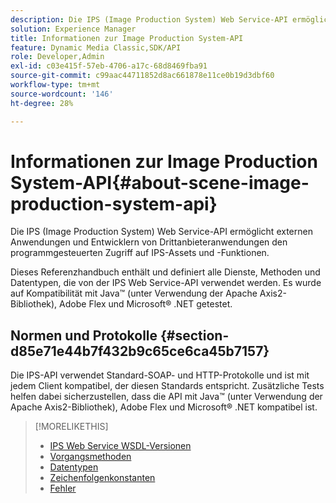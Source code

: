 ```yaml
---
description: Die IPS (Image Production System) Web Service-API ermöglicht externen Anwendungen und Entwicklern von Drittanbieteranwendungen den programmgesteuerten Zugriff auf IPS-Assets und -Funktionen.
solution: Experience Manager
title: Informationen zur Image Production System-API
feature: Dynamic Media Classic,SDK/API
role: Developer,Admin
exl-id: c03e415f-57eb-4706-a17c-68d8469fba91
source-git-commit: c99aac44711852d8ac661878e11ce0b19d3dbf60
workflow-type: tm+mt
source-wordcount: '146'
ht-degree: 28%

---
```


# Informationen zur Image Production System-API{#about-scene-image-production-system-api}

Die IPS (Image Production System) Web Service-API ermöglicht externen Anwendungen und Entwicklern von Drittanbieteranwendungen den programmgesteuerten Zugriff auf IPS-Assets und -Funktionen.

Dieses Referenzhandbuch enthält und definiert alle Dienste, Methoden und Datentypen, die von der IPS Web Service-API verwendet werden. Es wurde auf Kompatibilität mit Java™ (unter Verwendung der Apache Axis2-Bibliothek), Adobe Flex und Microsoft® .NET getestet.

## Normen und Protokolle {#section-d85e71e44b7f432b9c65ce6ca45b7157}

Die IPS-API verwendet Standard-SOAP- und HTTP-Protokolle und ist mit jedem Client kompatibel, der diesen Standards entspricht. Zusätzliche Tests helfen dabei sicherzustellen, dass die API mit Java™ (unter Verwendung der Apache Axis2-Bibliothek), Adobe Flex und Microsoft® .NET kompatibel ist.

>[!MORELIKETHIS]
>
>* [IPS Web Service WSDL-Versionen](c-wsdl-versions.md#concept-aff3e13f3b59486882260b5f2e962226)
>* [Vorgangsmethoden](operations/c-operations-intro/c-methods/c-methods.md)
>* [Datentypen](types/c-data-types/c-data-types.md#concept-dcf2ce73ff334e22bc4c634e3a0a50a6)
>* [Zeichenfolgenkonstanten](string-constants/c-string-constants/c-string-constants.md)
>* [Fehler](faults/c-faults/c-faults.md#concept-28c5e495f39443ecab05384d8cf8ab6b)

